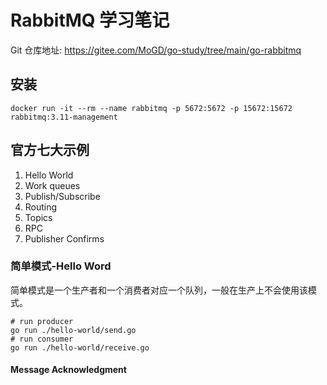 # RabbitMQ 学习笔记
Git 仓库地址: https://gitee.com/MoGD/go-study/tree/main/go-rabbitmq
## 安装
```shell
docker run -it --rm --name rabbitmq -p 5672:5672 -p 15672:15672 rabbitmq:3.11-management
```
## 官方七大示例
1. Hello World
2. Work queues
3. Publish/Subscribe
4. Routing
5. Topics
6. RPC
7. Publisher Confirms
### 简单模式-Hello Word
简单模式是一个生产者和一个消费者对应一个队列，一般在生产上不会使用该模式。
```shell
# run producer
go run ./hello-world/send.go
# run consumer
go run ./hello-world/receive.go
```

#### Message Acknowledgment


